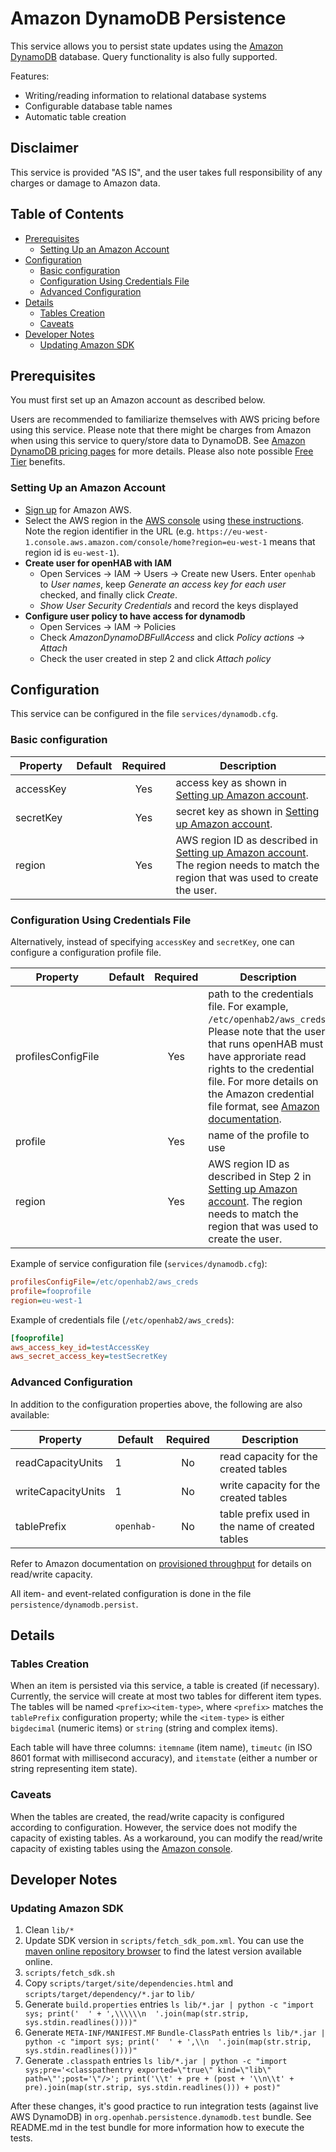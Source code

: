 # Amazon DynamoDB Persistence

This service allows you to persist state updates using the [Amazon DynamoDB](https://aws.amazon.com/dynamodb/) database. Query functionality is also fully supported.

Features:

* Writing/reading information to relational database systems
* Configurable database table names
* Automatic table creation

## Disclaimer

This service is provided "AS IS", and the user takes full responsibility of any charges or damage to Amazon data.

## Table of Contents

<!-- Using MarkdownTOC plugin for Sublime Text to update the table of contents (TOC) -->
<!-- MarkdownTOC depth=3 autolink=true bracket=round -->

- [Prerequisites](#prerequisites)
	- [Setting Up an Amazon Account](#setting-up-an-amazon-account)
- [Configuration](#configuration)
	- [Basic configuration](#basic-configuration)
	- [Configuration Using Credentials File](#configuration-using-credentials-file)
	- [Advanced Configuration](#advanced-configuration)
- [Details](#details)
	- [Tables Creation](#tables-creation)
	- [Caveats](#caveats)
- [Developer Notes](#developer-notes)
	- [Updating Amazon SDK](#updating-amazon-sdk)

<!-- /MarkdownTOC -->

## Prerequisites

You must first set up an Amazon account as described below.  

Users are recommended to familiarize themselves with AWS pricing before using this service.  Please note that there might be charges from Amazon when using this service to query/store data to DynamoDB. See [Amazon DynamoDB pricing pages](https://aws.amazon.com/dynamodb/pricing/) for more details. Please also note possible [Free Tier](https://aws.amazon.com/free/) benefits. 

### Setting Up an Amazon Account

* [Sign up](https://aws.amazon.com/) for Amazon AWS.
* Select the AWS region in the [AWS console](https://console.aws.amazon.com/) using [these instructions](https://docs.aws.amazon.com/awsconsolehelpdocs/latest/gsg/getting-started.html#select-region). Note the region identifier in the URL (e.g. `https://eu-west-1.console.aws.amazon.com/console/home?region=eu-west-1` means that region id is `eu-west-1`).
* **Create user for openHAB with IAM**
  * Open Services -> IAM -> Users -> Create new Users. Enter `openhab` to _User names_, keep _Generate an access key for each user_ checked, and finally click _Create_.
  * _Show User Security Credentials_ and record the keys displayed
* **Configure user policy to have access for dynamodb**
  * Open Services -> IAM -> Policies
  * Check _AmazonDynamoDBFullAccess_ and click _Policy actions_ -> _Attach_
  * Check the user created in step 2 and click _Attach policy_

## Configuration

This service can be configured in the file `services/dynamodb.cfg`.

### Basic configuration

| Property | Default | Required | Description |
|----------|---------|:--------:|-------------|
| accessKey |        |    Yes   | access key as shown in [Setting up Amazon account](#setting-up-amazon-account). |
| secretKey |        |    Yes   | secret key as shown in [Setting up Amazon account](#setting-up-amazon-account). |
| region   |         |    Yes   | AWS region ID as described in [Setting up Amazon account](#setting-up-amazon-account). The region needs to match the region that was used to create the user. |

### Configuration Using Credentials File

Alternatively, instead of specifying `accessKey` and `secretKey`, one can configure a configuration profile file.

| Property | Default | Required | Description |
|----------|---------|:--------:|-------------|
| profilesConfigFile | |  Yes   | path to the credentials file.  For example, `/etc/openhab2/aws_creds`. Please note that the user that runs openHAB must have approriate read rights to the credential file. For more details on the Amazon credential file format, see [Amazon documentation](https://docs.aws.amazon.com/cli/latest/userguide/cli-chap-getting-started.html). |
| profile  |         |    Yes   | name of the profile to use |
| region   |         |    Yes   | AWS region ID as described in Step 2 in [Setting up Amazon account](#setting-up-amazon-account). The region needs to match the region that was used to create the user. |

Example of service configuration file (`services/dynamodb.cfg`):

```ini
profilesConfigFile=/etc/openhab2/aws_creds
profile=fooprofile
region=eu-west-1
```

Example of credentials file (`/etc/openhab2/aws_creds`):

````ini
[fooprofile]
aws_access_key_id=testAccessKey
aws_secret_access_key=testSecretKey
````

### Advanced Configuration

In addition to the configuration properties above, the following are also available:

| Property | Default | Required | Description |
|----------|---------|:--------:|-------------|
| readCapacityUnits | 1 |  No   | read capacity for the created tables |
| writeCapacityUnits | 1 | No   | write capacity for the created tables |
| tablePrefix | `openhab-` | No | table prefix used in the name of created tables |

Refer to Amazon documentation on [provisioned throughput](https://docs.aws.amazon.com/amazondynamodb/latest/developerguide/HowItWorks.ProvisionedThroughput.html) for details on read/write capacity.

All item- and event-related configuration is done in the file `persistence/dynamodb.persist`.

## Details

### Tables Creation

When an item is persisted via this service, a table is created (if necessary). Currently, the service will create at most two tables for different item types. The tables will be named `<prefix><item-type>`, where `<prefix>` matches the `tablePrefix` configuration property; while the `<item-type>` is either `bigdecimal` (numeric items) or `string` (string and complex items).

Each table will have three columns: `itemname` (item name), `timeutc` (in ISO 8601 format with millisecond accuracy), and `itemstate` (either a number or string representing item state).

### Caveats

When the tables are created, the read/write capacity is configured according to configuration. However, the service does not modify the capacity of existing tables. As a workaround, you can modify the read/write capacity of existing tables using the [Amazon console](https://aws.amazon.com/console/).

## Developer Notes

### Updating Amazon SDK

1. Clean `lib/*`
2. Update SDK version in `scripts/fetch_sdk_pom.xml`. You can use the [maven online repository browser](https://mvnrepository.com/artifact/com.amazonaws/aws-java-sdk-dynamodb) to find the latest version available online.
3. `scripts/fetch_sdk.sh`
4. Copy `scripts/target/site/dependencies.html` and `scripts/target/dependency/*.jar` to `lib/`
5. Generate `build.properties` entries
`ls lib/*.jar | python -c "import sys; print('  ' + ',\\\\\\n  '.join(map(str.strip, sys.stdin.readlines())))"`
6. Generate `META-INF/MANIFEST.MF` `Bundle-ClassPath` entries
`ls lib/*.jar | python -c "import sys; print('  ' + ',\\n  '.join(map(str.strip, sys.stdin.readlines())))"`
7. Generate `.classpath` entries
`ls lib/*.jar | python -c "import sys;pre='<classpathentry exported=\"true\" kind=\"lib\" path=\"';post='\"/>'; print('\\t' + pre + (post + '\\n\\t' + pre).join(map(str.strip, sys.stdin.readlines())) + post)"`

After these changes, it's good practice to run integration tests (against live AWS DynamoDB) in `org.openhab.persistence.dynamodb.test` bundle. See README.md in the test bundle for more information how to execute the tests.